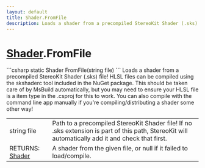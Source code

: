 ```yaml
---
layout: default
title: Shader.FromFile
description: Loads a shader from a precompiled StereoKit Shader (.sks) file! HLSL files can be compiled using the skshaderc tool included in the NuGet package. This should be taken care of by MsBuild automatically, but you may need to ensure your HLSL file is a <SKShader /> item type in the .csproj for this to work. You can also compile with the command line app manually if you're compiling/distributing a shader some other way!
---
```

# [Shader]({{site.url}}/Pages/StereoKit/Shader.html).FromFile

<div class='signature' markdown='1'>
```csharp
static Shader FromFile(string file)
```
Loads a shader from a precompiled StereoKit Shader
(.sks) file! HLSL files can be compiled using the skshaderc tool
included in the NuGet package. This should be taken care of by
MsBuild automatically, but you may need to ensure your HLSL file
is a <SKShader /> item type in the .csproj for this to
work. You can also compile with the command line app manually if
you're compiling/distributing a shader some other way!
</div>

|  |  |
|--|--|
|string file|Path to a precompiled StereoKit Shader file!             If no .sks extension is part of this path, StereoKit will              automatically add it and check that first.|
|RETURNS: [Shader]({{site.url}}/Pages/StereoKit/Shader.html)|A shader from the given file, or null if it failed to load/compile.|




